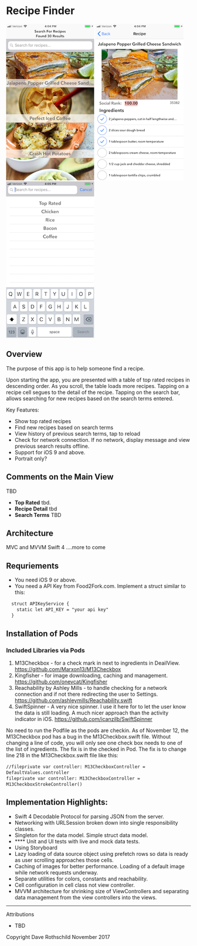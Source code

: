 # Recipe Finder
![alt text](Recipes.png "Choose recipe")
![alt text](recipeDetail.png "Detail of the recipe")
![alt text](searchTerms.png "Search term history")

## Overview

The purpose of this app is to help someone find a recipe.

Upon starting the app, you are presented with a table of top rated recipes in descending order.  As you scroll, the table loads more recipes.  Tapping on a recipe cell segues to the detail of the recipe.  Tapping on the search bar, allows searching for new recipes based on the search terms entered.

Key Features:
- Show top rated recipes
- Find new recipes based on search terms
- View history of previous search terms, tap to reload
- Check for network connection.  If no network, display message and view previous search results offline.
- Support for iOS 9 and above.
- Portrait only?


## Comments on the Main View

TBD

* **Top Rated**  tbd.  
* **Recipe Detail**  tbd
* **Search Terms**  TBD


## Architecture

MVC and MVVM
Swift 4
....more to come

## Requriements

* You need iOS 9 or above.  
* You need a API Key from Food2Fork.com.  Implement a struct similar to this:
```
  struct APIKeyService {
    static let API_KEY = "your api key"
  }
```

## Installation of Pods
### Included Libraries via Pods
1. M13Checkbox - for a check mark in next to ingredients in DeailView. https://github.com/Marxon13/M13Checkbox
2. Kingfisher - for image downloading, caching and management. https://github.com/onevcat/Kingfisher
3. Reachability by Ashley Mills - to handle checking for a network connection and if not there redirecting the user to Settings. https://github.com/ashleymills/Reachability.swift
4. SwiftSpinner - A very nice spinner.  I use it here for to let the user know the data is still loading.  A much nicer approach than the activity indicator in iOS. https://github.com/icanzilb/SwiftSpinner

No need to run the Podfile as the pods are checkin.  As of November 12, the M13Checkbox pod has a bug in the M13Checkbox.swift file.  Without changing a line of code, you will only see one check box needs to one of the list of ingredients.  The fix is in the checked in Pod.  The fix is to change line 218 in the M13Checkbox.swift file like this:
```
//fileprivate var controller: M13CheckboxController = DefaultValues.controller
fileprivate var controller: M13CheckboxController = M13CheckboxStrokeController()
```



## Implementation Highlights:

* Swift 4 Decodable Protocol for parsing JSON from the server.
* Networking with URLSession broken down into single responsibility classes.
* Singleton for the data model. Simple struct data model.
* **** Unit and UI tests with live and mock data tests.
* Using Storyboard
* Lazy loading of data source object using prefetch rows so data is ready as user scrolling approaches those cells.
* Caching of images for better performance.  Loading of a default image while network requests underway.
* Separate utilities for colors, constants and reachability.
* Cell configuration in cell class not view controller.
* MVVM architecture for shrinking size of ViewControllers and separating data management from the view controllers into the views.

---

Attributions
* TBD


Copyright Dave Rothschild November 2017

